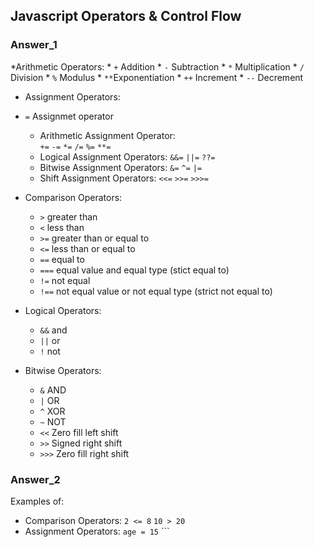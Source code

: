 ## Javascript Operators & Control Flow

### Answer_1
*Arithmetic Operators:
    * ```+``` Addition
    * ```-``` Subtraction
    * ```*``` Multiplication
    * ```/``` Division
    * ```%``` Modulus
    * ```**```Exponentiation
    * ```++``` Increment
    * ```--``` Decrement

* Assignment Operators:
* ```=```	Assignmet operator
    * Arithmetic Assignment Operator:     
    ```+=``` ```-=``` ```*=``` ```/=``` ```%=``` ```**=```
    * Logical Assignment Operators:
    ```&&=``` ```||=``` ```??=```
    * Bitwise Assignment Operators:
    ```&=``` ```^=``` ```|=```
    * Shift Assignment Operators:
    ```<<=```  ```>>=``` ```>>>=```

* Comparison Operators:
    * ```>``` greater than
    * ```<``` less than
    * ```>=``` greater than or equal to
    * ```<=``` less than or equal to
    * ```==``` equal to
    * ```===``` equal value and equal type (stict equal to)
    * ```!=``` not equal
    * ```!==``` not equal value or not equal type (strict not equal to)

* Logical Operators:
    * ```&&``` and
    * ```||``` or
    * ```!``` not

* Bitwise Operators:
    * ```&``` AND
    * ```|``` OR
    * ```^``` XOR
    * ```~``` NOT
    * ```<<```  Zero fill left shift
    * ```>>``` Signed right shift
    * ```>>>``` Zero fill right shift

### Answer_2
Examples of:
* Comparison Operators: ```2 <= 8``` ```10 > 20```
* Assignment Operators: ```age = 15``` ```
